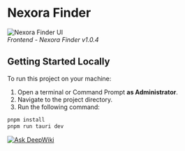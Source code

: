# Nexora Finder

![Nexora Finder UI](https://i.ibb.co/sdjvCsCB/Background-Nexora.png)  
*Frontend - Nexora Finder v1.0.4*

## Getting Started Locally

To run this project on your machine:

1. Open a terminal or Command Prompt **as Administrator**.
2. Navigate to the project directory.
3. Run the following command:

```bash
pnpm install
pnpm run tauri dev
```

[![Ask DeepWiki](https://deepwiki.com/badge.svg)](https://deepwiki.com/Nexora-Proyects/nexora-finder)
